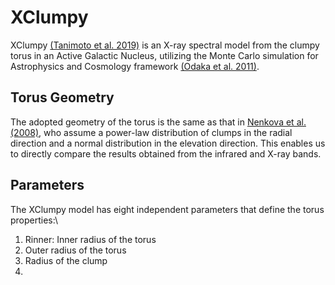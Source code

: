<script async src="https://cdnjs.cloudflare.com/ajax/libs/mathjax/2.7.0/MathJax.js?config=TeX-AMS_CHTML"></script>
<script type="text/x-mathjax-config">
  MathJax.Hub.Config({
  tex2jax: {
  inlineMath: [["\\(","\\)"] ],
  displayMath: [ ['$$','$$'], ["\\[","\\]"] ]
  }
  });
</script>


# XClumpy
XClumpy [(Tanimoto et al. 2019)](https://ui.adsabs.harvard.edu/abs/2019ApJ...877...95T/abstract) is an X-ray spectral model from the clumpy torus in an Active Galactic Nucleus, utilizing the Monte Carlo simulation for Astrophysics and Cosmology framework [(Odaka et al. 2011)](https://ui.adsabs.harvard.edu/abs/2011ApJ...740..103O/abstract).


## Torus Geometry
The adopted geometry of the torus is the same as that in [Nenkova et al. (2008)](https://ui.adsabs.harvard.edu/abs/2008ApJ...685..160N/abstract), who assume a power-law distribution of clumps in the radial direction and a normal distribution in the elevation direction. This enables us to directly compare the results obtained from the infrared and X-ray bands.


## Parameters
The XClumpy model has eight independent parameters that define the torus properties:\\
1. Rinner: Inner radius of the torus
2. Outer radius of the torus
3. Radius of the clump
4. 
